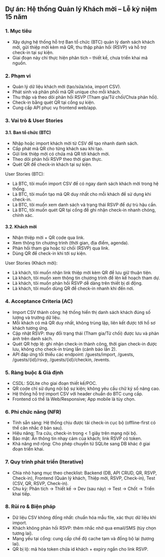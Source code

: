 ## Dự án: Hệ thống Quản lý Khách mời – Lễ kỷ niệm 15 năm

### 1. Mục tiêu
- Xây dựng hệ thống hỗ trợ Ban tổ chức (BTC) quản lý danh sách khách mời, gửi thiệp mời kèm mã QR, thu thập phản hồi (RSVP) và hỗ trợ check-in tại sự kiện.
- Giai đoạn này chỉ thực hiện phân tích – thiết kế, chưa triển khai mã nguồn.

### 2. Phạm vi
- Quản lý dữ liệu khách mời (tạo/sửa/xóa, import CSV).
- Phát sinh và phân phối mã QR unique cho mỗi khách.
- Thu thập và theo dõi phản hồi RSVP (Tham gia/Từ chối/Chưa phản hồi).
- Check-in bằng quét QR tại cổng sự kiện.
- Cung cấp API phục vụ frontend web/app.

### 3. Vai trò & User Stories

#### 3.1. Ban tổ chức (BTC)
- Nhập hoặc import khách mời từ CSV để tạo nhanh danh sách.
- Cấp phát mã QR cho từng khách sau khi tạo.
- Gửi link thiệp mời có chứa mã QR tới khách mời.
- Theo dõi phản hồi RSVP theo thời gian thực.
- Quét QR để check-in khách tại sự kiện.

User Stories (BTC):
- Là BTC, tôi muốn import CSV để có ngay danh sách khách mời trong hệ thống.
- Là BTC, tôi muốn tạo mã QR duy nhất cho mỗi khách để sử dụng khi check-in.
- Là BTC, tôi muốn xem danh sách và trạng thái RSVP để dự trù hậu cần.
- Là BTC, tôi muốn quét QR tại cổng để ghi nhận check-in nhanh chóng, chính xác.

#### 3.2. Khách mời
- Nhận thiệp mời + QR code qua link.
- Xem thông tin chương trình (thời gian, địa điểm, agenda).
- Phản hồi tham gia hoặc từ chối (RSVP) qua link.
- Dùng QR để check-in khi tới sự kiện.

User Stories (Khách mời):
- Là khách, tôi muốn nhận link thiệp mời kèm QR để lưu giữ thuận tiện.
- Là khách, tôi muốn xem thông tin chương trình để lên kế hoạch tham dự.
- Là khách, tôi muốn phản hồi RSVP dễ dàng trên thiết bị di động.
- Là khách, tôi muốn dùng QR để check-in nhanh khi đến nơi.

### 4. Acceptance Criteria (AC)
- Import CSV thành công: hệ thống hiển thị danh sách khách đúng số lượng và trường dữ liệu.
- Mỗi khách có mã QR duy nhất, không trùng lặp, liên kết được tới hồ sơ khách tương ứng.
- Cập nhật RSVP: thay đổi trạng thái (Tham gia/Từ chối) được lưu và phản ánh trên danh sách.
- Quét QR hợp lệ: ghi nhận check-in thành công, thời gian check-in được lưu, không cho check-in trùng lần (cảnh báo lần 2).
- API đáp ứng tối thiểu các endpoint: /guests/import, /guests, /guests/{id}/rsvp, /guests/{id}/checkin, /events.

### 5. Ràng buộc & Giả định
- CSDL: SQLite cho giai đoạn thiết kế/POC.
- QR code chỉ sử dụng nội bộ sự kiện; không yêu cầu chữ ký số nâng cao.
- Hệ thống hỗ trợ import CSV với header chuẩn do BTC cung cấp.
- Frontend có thể là Web/Responsive; App mobile là tùy chọn.

### 6. Phi chức năng (NFR)
- Tính sẵn sàng: Hệ thống chịu được tải check-in cục bộ (offline-first có thể cân nhắc ở bản sau).
- Hiệu năng: Tra cứu, check-in trong < 1 giây trên mạng nội bộ.
- Bảo mật: Ẩn thông tin nhạy cảm của khách; link RSVP có token.
- Khả năng mở rộng: Cho phép chuyển từ SQLite sang DB khác ở giai đoạn triển khai.

### 7. Quy trình phát triển (Iterative)
- Chia nhỏ hạng mục theo checklist: Backend (DB, API CRUD, QR, RSVP, Check-in), Frontend (Quản lý khách, Thiệp mời, RSVP, Check-in), Test (CSV, QR, RSVP, Check-in).
- Chu kỳ: Phân tích → Thiết kế → Dev (sau này) → Test → Chốt → Triển khai tiếp.

### 8. Rủi ro & Biện pháp
- Dữ liệu CSV không đồng nhất: chuẩn hóa mẫu file, xác thực dữ liệu khi import.
- Khách không phản hồi RSVP: thêm nhắc nhở qua email/SMS (tùy chọn tương lai).
- Mạng yếu tại cổng: cung cấp chế độ cache tạm và đồng bộ lại (tương lai).
- QR bị lộ: mã hóa token chứa id khách + expiry ngắn cho link RSVP.
